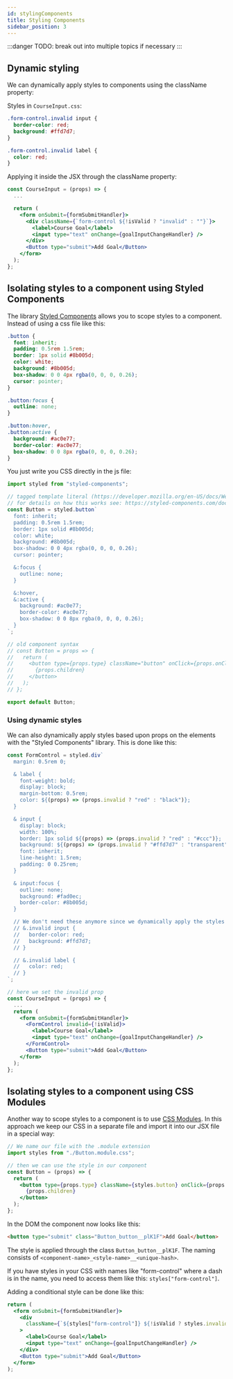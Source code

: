 ```yaml
---
id: stylingComponents
title: Styling Components
sidebar_position: 3
---
```


:::danger
TODO: break out into multiple topics if necessary
:::

## Dynamic styling

We can dynamically apply styles to components using the className property:

Styles in `CourseInput.css`:

```css
.form-control.invalid input {
  border-color: red;
  background: #ffd7d7;
}

.form-control.invalid label {
  color: red;
}
```

Applying it inside the JSX through the className property:

```jsx
const CourseInput = (props) => {
  ...

  return (
    <form onSubmit={formSubmitHandler}>
      <div className={`form-control ${!isValid ? "invalid" : ""}`}>
        <label>Course Goal</label>
        <input type="text" onChange={goalInputChangeHandler} />
      </div>
      <Button type="submit">Add Goal</Button>
    </form>
  );
};
```

## Isolating styles to a component using Styled Components

The library [Styled Components](https://github.com/styled-components/styled-components) allows you to scope styles to a component. Instead of using a css file like this:

```css
.button {
  font: inherit;
  padding: 0.5rem 1.5rem;
  border: 1px solid #8b005d;
  color: white;
  background: #8b005d;
  box-shadow: 0 0 4px rgba(0, 0, 0, 0.26);
  cursor: pointer;
}

.button:focus {
  outline: none;
}

.button:hover,
.button:active {
  background: #ac0e77;
  border-color: #ac0e77;
  box-shadow: 0 0 8px rgba(0, 0, 0, 0.26);
}
```

You just write you CSS directly in the js file:

```jsx
import styled from "styled-components";

// tagged template literal (https://developer.mozilla.org/en-US/docs/Web/JavaScript/Reference/Template_literals)
// for details on how this works see: https://styled-components.com/docs
const Button = styled.button`
  font: inherit;
  padding: 0.5rem 1.5rem;
  border: 1px solid #8b005d;
  color: white;
  background: #8b005d;
  box-shadow: 0 0 4px rgba(0, 0, 0, 0.26);
  cursor: pointer;

  &:focus {
    outline: none;
  }

  &:hover,
  &:active {
    background: #ac0e77;
    border-color: #ac0e77;
    box-shadow: 0 0 8px rgba(0, 0, 0, 0.26);
  }
`;

// old component syntax
// const Button = props => {
//   return (
//     <button type={props.type} className="button" onClick={props.onClick}>
//       {props.children}
//     </button>
//   );
// };

export default Button;
```

### Using dynamic styles

We can also dynamically apply styles based upon props on the elements with the "Styled Components" library. This is done like this:

```jsx
const FormControl = styled.div`
  margin: 0.5rem 0;

  & label {
    font-weight: bold;
    display: block;
    margin-bottom: 0.5rem;
    color: ${(props) => (props.invalid ? "red" : "black")};
  }

  & input {
    display: block;
    width: 100%;
    border: 1px solid ${(props) => (props.invalid ? "red" : "#ccc")};
    background: ${(props) => (props.invalid ? "#ffd7d7" : "transparent")};
    font: inherit;
    line-height: 1.5rem;
    padding: 0 0.25rem;
  }

  & input:focus {
    outline: none;
    background: #fad0ec;
    border-color: #8b005d;
  }

  // We don't need these anymore since we dynamically apply the styles above
  // &.invalid input {
  //   border-color: red;
  //   background: #ffd7d7;
  // }

  // &.invalid label {
  //   color: red;
  // }
`;

// here we set the invalid prop
const CourseInput = (props) => {
  ...
  return (
    <form onSubmit={formSubmitHandler}>
      <FormControl invalid={!isValid}>
        <label>Course Goal</label>
        <input type="text" onChange={goalInputChangeHandler} />
      </FormControl>
      <Button type="submit">Add Goal</Button>
    </form>
  );
};
```

## Isolating styles to a component using CSS Modules

Another way to scope styles to a component is to use [CSS Modules](https://create-react-app.dev/docs/adding-a-css-modules-stylesheet/). In this approach we keep our CSS in a separate file and import it into our JSX file in a special way:

```jsx
// We name our file with the .module extension
import styles from "./Button.module.css";

// then we can use the style in our component
const Button = (props) => {
  return (
    <button type={props.type} className={styles.button} onClick={props.onClick}>
      {props.children}
    </button>
  );
};
```

In the DOM the component now looks like this:

```html
<button type="submit" class="Button_button__plK1F">Add Goal</button>
```

The style is applied through the class `Button_button__plK1F`. The naming consists of `<component-name>_<style-name>__<unique-hash>`.

If you have styles in your CSS with names like "form-control" where a dash is in the name, you need to access them like this: `styles["form-control"]`.

Adding a conditional style can be done like this:

```jsx
return (
  <form onSubmit={formSubmitHandler}>
    <div
      className={`${styles["form-control"]} ${!isValid ? styles.invalid : ""}`}
    >
      <label>Course Goal</label>
      <input type="text" onChange={goalInputChangeHandler} />
    </div>
    <Button type="submit">Add Goal</Button>
  </form>
);
```
